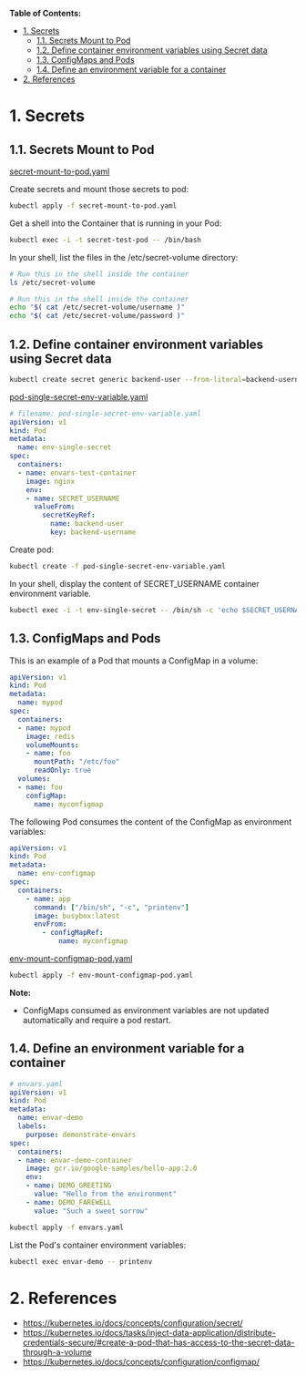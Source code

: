**Table of Contents:**
- [1. Secrets](#1-secrets)
  - [1.1. Secrets Mount to Pod](#11-secrets-mount-to-pod)
  - [1.2. Define container environment variables using Secret data](#12-define-container-environment-variables-using-secret-data)
  - [1.3. ConfigMaps and Pods](#13-configmaps-and-pods)
  - [1.4. Define an environment variable for a container](#14-define-an-environment-variable-for-a-container)
- [2. References](#2-references)



# 1. Secrets

## 1.1. Secrets Mount to Pod

[secret-mount-to-pod.yaml](secret-mount-to-pod.yaml)

Create secrets and mount those secrets to pod:
```bash
kubectl apply -f secret-mount-to-pod.yaml
```

Get a shell into the Container that is running in your Pod:
```bash
kubectl exec -i -t secret-test-pod -- /bin/bash
```

In your shell, list the files in the /etc/secret-volume directory:
```bash
# Run this in the shell inside the container
ls /etc/secret-volume

# Run this in the shell inside the container
echo "$( cat /etc/secret-volume/username )"
echo "$( cat /etc/secret-volume/password )"
```


## 1.2. Define container environment variables using Secret data 

```bash
kubectl create secret generic backend-user --from-literal=backend-username='backend-admin'
```

[pod-single-secret-env-variable.yaml](./pod-single-secret-env-variable.yaml)

```yaml
# filename: pod-single-secret-env-variable.yaml
apiVersion: v1
kind: Pod
metadata:
  name: env-single-secret
spec:
  containers:
  - name: envars-test-container
    image: nginx
    env:
    - name: SECRET_USERNAME
      valueFrom:
        secretKeyRef:
          name: backend-user
          key: backend-username
```

Create pod:
```bash
kubectl create -f pod-single-secret-env-variable.yaml
```

In your shell, display the content of SECRET_USERNAME container environment variable.
```bash
kubectl exec -i -t env-single-secret -- /bin/sh -c 'echo $SECRET_USERNAME'
```

## 1.3. ConfigMaps and Pods

This is an example of a Pod that mounts a ConfigMap in a volume:
```yaml
apiVersion: v1
kind: Pod
metadata:
  name: mypod
spec:
  containers:
  - name: mypod
    image: redis
    volumeMounts:
    - name: foo
      mountPath: "/etc/foo"
      readOnly: true
  volumes:
  - name: foo
    configMap:
      name: myconfigmap
```


The following Pod consumes the content of the ConfigMap as environment variables:
```yaml
apiVersion: v1
kind: Pod
metadata:
  name: env-configmap
spec:
  containers:
    - name: app
      command: ["/bin/sh", "-c", "printenv"]
      image: busybox:latest
      envFrom:
        - configMapRef:
            name: myconfigmap
```


[env-mount-configmap-pod.yaml](./env-mount-configmap-pod.yaml)

```bash
kubectl apply -f env-mount-configmap-pod.yaml
```

**Note:**
- ConfigMaps consumed as environment variables are not updated automatically and require a pod restart.


## 1.4. Define an environment variable for a container

```yaml
# envars.yaml
apiVersion: v1
kind: Pod
metadata:
  name: envar-demo
  labels:
    purpose: demonstrate-envars
spec:
  containers:
  - name: envar-demo-container
    image: gcr.io/google-samples/hello-app:2.0
    env:
    - name: DEMO_GREETING
      value: "Hello from the environment"
    - name: DEMO_FAREWELL
      value: "Such a sweet sorrow"
```

```bash
kubectl apply -f envars.yaml
```

List the Pod's container environment variables:
```bash
kubectl exec envar-demo -- printenv
```



# 2. References
- https://kubernetes.io/docs/concepts/configuration/secret/
- https://kubernetes.io/docs/tasks/inject-data-application/distribute-credentials-secure/#create-a-pod-that-has-access-to-the-secret-data-through-a-volume
- https://kubernetes.io/docs/concepts/configuration/configmap/
